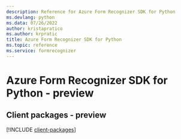 ```yaml
---
description: Reference for Azure Form Recognizer SDK for Python
ms.devlang: python
ms.data: 07/26/2022
author: kristapratico
ms.author: krpratic
title: Azure Form Recognizer SDK for Python
ms.topic: reference
ms.service: formrecognizer
---
```

# Azure Form Recognizer SDK for Python - preview

## Client packages - preview
[!INCLUDE [client-packages](form-recognizer-client-index.md)]